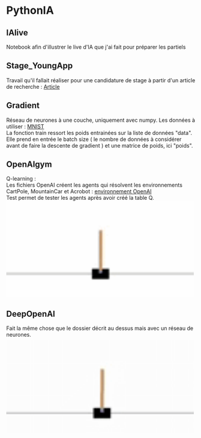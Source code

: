 # PythonIA

## IAlive

Notebook afin d'illustrer le live d'IA que j'ai fait pour préparer les partiels

## Stage_YoungApp

Travail qu'il fallait réaliser pour une candidature de stage à partir d'un article de recherche : [Article](https://arxiv.org/pdf/1903.12363.pdf)

## Gradient

Réseau de neurones à une couche, uniquement avec numpy.
Les données à utiliser : [MNIST](https://osf.io/jda6s/)
<br/> La fonction train ressort les poids entrainées sur la liste de données "data". Elle prend en entrée le batch size ( le nombre de données à considérer avant de faire la descente de gradient ) et une matrice de poids, ici "poids".

## OpenAIgym

Q-learning :
<br/> Les fichiers OpenAI créent les agents qui résolvent les environnements CartPole, MountainCar et Acrobot : [environnement OpenAI](https://gym.openai.com/envs/#classic_control)
<br/> Test permet de tester les agents après avoir créé la table Q.<br/>
<img src="AnimationQlearning.gif" width="500">

## DeepOpenAI

Fait la même chose que le dossier décrit au dessus mais avec un réseau de neurones.<br/>
<img src="AnimationDeepQlearning.gif" width="500">
